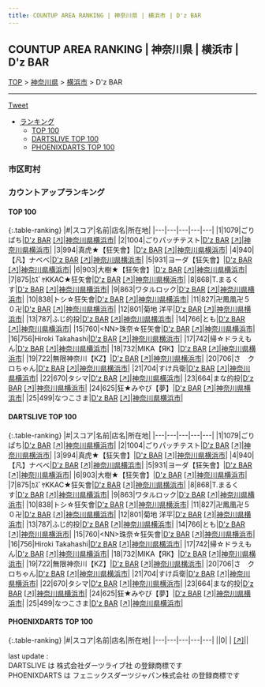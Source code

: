 ```yaml
---
title: COUNTUP AREA RANKING | 神奈川県 | 横浜市 | D'z BAR
---
```

## COUNTUP AREA RANKING | 神奈川県 | 横浜市 | D'z BAR

[TOP](/darts/rank/) > [神奈川県](/darts/rank/神奈川県/) > [横浜市](/darts/rank/神奈川県/横浜市/) > D'z BAR

___

<a href="https://twitter.com/share?ref_src=twsrc%5Etfw" data-text="COUNTUP AREA RANKING | 神奈川県横浜市D'z BAR" class="twitter-share-button" data-hashtags="DARTSLIVE,PHOENIXDARTS,darts,ダーツ" data-show-count="false">Tweet</a>

* [ランキング](#カウントアップランキング)
    * [TOP 100](#top-100)
    * [DARTSLIVE TOP 100](#dartslive-top-100)
    * [PHOENIXDARTS TOP 100](#phoenixdarts-top-100)

### 市区町村

<ul>

</ul>

### カウントアップランキング

#### TOP 100



{:.table-ranking}
|#|スコア|名前|店名|所在地|
|---|---|---|---|---|
|1|1079|<span class="rank-name-dl">ごりぱち</span>|<a href="/darts/rank/shops/dd1419d80f40b9b5fec1ae84bb28bd87.html">D'z BAR</a> <a href="https://search.dartslive.com/jp/shop/dd1419d80f40b9b5fec1ae84bb28bd87">[↗]</a>|<a href="/darts/rank/神奈川県/横浜市">神奈川県横浜市</a>|
|2|1004|<span class="rank-name-dl">ごりパッチテスト</span>|<a href="/darts/rank/shops/dd1419d80f40b9b5fec1ae84bb28bd87.html">D'z BAR</a> <a href="https://search.dartslive.com/jp/shop/dd1419d80f40b9b5fec1ae84bb28bd87">[↗]</a>|<a href="/darts/rank/神奈川県/横浜市">神奈川県横浜市</a>|
|3|994|<span class="rank-name-dl">真虎★【狂矢會】</span>|<a href="/darts/rank/shops/dd1419d80f40b9b5fec1ae84bb28bd87.html">D'z BAR</a> <a href="https://search.dartslive.com/jp/shop/dd1419d80f40b9b5fec1ae84bb28bd87">[↗]</a>|<a href="/darts/rank/神奈川県/横浜市">神奈川県横浜市</a>|
|4|940|<span class="rank-name-dl">【凡】ナベベ</span>|<a href="/darts/rank/shops/dd1419d80f40b9b5fec1ae84bb28bd87.html">D'z BAR</a> <a href="https://search.dartslive.com/jp/shop/dd1419d80f40b9b5fec1ae84bb28bd87">[↗]</a>|<a href="/darts/rank/神奈川県/横浜市">神奈川県横浜市</a>|
|5|931|<span class="rank-name-dl">ヨーダ【狂矢會】</span>|<a href="/darts/rank/shops/dd1419d80f40b9b5fec1ae84bb28bd87.html">D'z BAR</a> <a href="https://search.dartslive.com/jp/shop/dd1419d80f40b9b5fec1ae84bb28bd87">[↗]</a>|<a href="/darts/rank/神奈川県/横浜市">神奈川県横浜市</a>|
|6|903|<span class="rank-name-dl">大樹★【狂矢會】</span>|<a href="/darts/rank/shops/dd1419d80f40b9b5fec1ae84bb28bd87.html">D'z BAR</a> <a href="https://search.dartslive.com/jp/shop/dd1419d80f40b9b5fec1ae84bb28bd87">[↗]</a>|<a href="/darts/rank/神奈川県/横浜市">神奈川県横浜市</a>|
|7|875|<span class="rank-name-dl">ｶｽﾞﾔKKAC★狂矢會</span>|<a href="/darts/rank/shops/dd1419d80f40b9b5fec1ae84bb28bd87.html">D'z BAR</a> <a href="https://search.dartslive.com/jp/shop/dd1419d80f40b9b5fec1ae84bb28bd87">[↗]</a>|<a href="/darts/rank/神奈川県/横浜市">神奈川県横浜市</a>|
|8|868|<span class="rank-name-dl">T.まるくす</span>|<a href="/darts/rank/shops/dd1419d80f40b9b5fec1ae84bb28bd87.html">D'z BAR</a> <a href="https://search.dartslive.com/jp/shop/dd1419d80f40b9b5fec1ae84bb28bd87">[↗]</a>|<a href="/darts/rank/神奈川県/横浜市">神奈川県横浜市</a>|
|9|863|<span class="rank-name-dl">ワタルロック</span>|<a href="/darts/rank/shops/dd1419d80f40b9b5fec1ae84bb28bd87.html">D'z BAR</a> <a href="https://search.dartslive.com/jp/shop/dd1419d80f40b9b5fec1ae84bb28bd87">[↗]</a>|<a href="/darts/rank/神奈川県/横浜市">神奈川県横浜市</a>|
|10|838|<span class="rank-name-dl">トシ☆狂矢會</span>|<a href="/darts/rank/shops/dd1419d80f40b9b5fec1ae84bb28bd87.html">D'z BAR</a> <a href="https://search.dartslive.com/jp/shop/dd1419d80f40b9b5fec1ae84bb28bd87">[↗]</a>|<a href="/darts/rank/神奈川県/横浜市">神奈川県横浜市</a>|
|11|827|<span class="rank-name-dl">卍鳳凰卍５０卍</span>|<a href="/darts/rank/shops/dd1419d80f40b9b5fec1ae84bb28bd87.html">D'z BAR</a> <a href="https://search.dartslive.com/jp/shop/dd1419d80f40b9b5fec1ae84bb28bd87">[↗]</a>|<a href="/darts/rank/神奈川県/横浜市">神奈川県横浜市</a>|
|12|801|<span class="rank-name-dl">菊地 洋平</span>|<a href="/darts/rank/shops/dd1419d80f40b9b5fec1ae84bb28bd87.html">D'z BAR</a> <a href="https://search.dartslive.com/jp/shop/dd1419d80f40b9b5fec1ae84bb28bd87">[↗]</a>|<a href="/darts/rank/神奈川県/横浜市">神奈川県横浜市</a>|
|13|787|<span class="rank-name-dl">ふじ的投</span>|<a href="/darts/rank/shops/dd1419d80f40b9b5fec1ae84bb28bd87.html">D'z BAR</a> <a href="https://search.dartslive.com/jp/shop/dd1419d80f40b9b5fec1ae84bb28bd87">[↗]</a>|<a href="/darts/rank/神奈川県/横浜市">神奈川県横浜市</a>|
|14|766|<span class="rank-name-dl">とも</span>|<a href="/darts/rank/shops/dd1419d80f40b9b5fec1ae84bb28bd87.html">D'z BAR</a> <a href="https://search.dartslive.com/jp/shop/dd1419d80f40b9b5fec1ae84bb28bd87">[↗]</a>|<a href="/darts/rank/神奈川県/横浜市">神奈川県横浜市</a>|
|15|760|<span class="rank-name-dl">&lt;NN&gt;珠奈☆狂矢會</span>|<a href="/darts/rank/shops/dd1419d80f40b9b5fec1ae84bb28bd87.html">D'z BAR</a> <a href="https://search.dartslive.com/jp/shop/dd1419d80f40b9b5fec1ae84bb28bd87">[↗]</a>|<a href="/darts/rank/神奈川県/横浜市">神奈川県横浜市</a>|
|16|756|<span class="rank-name-dl">Hiroki Takahashi</span>|<a href="/darts/rank/shops/dd1419d80f40b9b5fec1ae84bb28bd87.html">D'z BAR</a> <a href="https://search.dartslive.com/jp/shop/dd1419d80f40b9b5fec1ae84bb28bd87">[↗]</a>|<a href="/darts/rank/神奈川県/横浜市">神奈川県横浜市</a>|
|17|742|<span class="rank-name-dl">帰☆ドラえもん</span>|<a href="/darts/rank/shops/dd1419d80f40b9b5fec1ae84bb28bd87.html">D'z BAR</a> <a href="https://search.dartslive.com/jp/shop/dd1419d80f40b9b5fec1ae84bb28bd87">[↗]</a>|<a href="/darts/rank/神奈川県/横浜市">神奈川県横浜市</a>|
|18|732|<span class="rank-name-dl">MIKA【ЯΚ】</span>|<a href="/darts/rank/shops/dd1419d80f40b9b5fec1ae84bb28bd87.html">D'z BAR</a> <a href="https://search.dartslive.com/jp/shop/dd1419d80f40b9b5fec1ae84bb28bd87">[↗]</a>|<a href="/darts/rank/神奈川県/横浜市">神奈川県横浜市</a>|
|19|722|<span class="rank-name-dl">無限神奈川【KZ】</span>|<a href="/darts/rank/shops/dd1419d80f40b9b5fec1ae84bb28bd87.html">D'z BAR</a> <a href="https://search.dartslive.com/jp/shop/dd1419d80f40b9b5fec1ae84bb28bd87">[↗]</a>|<a href="/darts/rank/神奈川県/横浜市">神奈川県横浜市</a>|
|20|706|<span class="rank-name-dl">さ　クロちゃん</span>|<a href="/darts/rank/shops/dd1419d80f40b9b5fec1ae84bb28bd87.html">D'z BAR</a> <a href="https://search.dartslive.com/jp/shop/dd1419d80f40b9b5fec1ae84bb28bd87">[↗]</a>|<a href="/darts/rank/神奈川県/横浜市">神奈川県横浜市</a>|
|21|704|<span class="rank-name-dl">すけ兵衛</span>|<a href="/darts/rank/shops/dd1419d80f40b9b5fec1ae84bb28bd87.html">D'z BAR</a> <a href="https://search.dartslive.com/jp/shop/dd1419d80f40b9b5fec1ae84bb28bd87">[↗]</a>|<a href="/darts/rank/神奈川県/横浜市">神奈川県横浜市</a>|
|22|670|<span class="rank-name-dl">タシマ</span>|<a href="/darts/rank/shops/dd1419d80f40b9b5fec1ae84bb28bd87.html">D'z BAR</a> <a href="https://search.dartslive.com/jp/shop/dd1419d80f40b9b5fec1ae84bb28bd87">[↗]</a>|<a href="/darts/rank/神奈川県/横浜市">神奈川県横浜市</a>|
|23|664|<span class="rank-name-dl">まな的投</span>|<a href="/darts/rank/shops/dd1419d80f40b9b5fec1ae84bb28bd87.html">D'z BAR</a> <a href="https://search.dartslive.com/jp/shop/dd1419d80f40b9b5fec1ae84bb28bd87">[↗]</a>|<a href="/darts/rank/神奈川県/横浜市">神奈川県横浜市</a>|
|24|625|<span class="rank-name-dl">狂★みやび【夢】</span>|<a href="/darts/rank/shops/dd1419d80f40b9b5fec1ae84bb28bd87.html">D'z BAR</a> <a href="https://search.dartslive.com/jp/shop/dd1419d80f40b9b5fec1ae84bb28bd87">[↗]</a>|<a href="/darts/rank/神奈川県/横浜市">神奈川県横浜市</a>|
|25|499|<span class="rank-name-dl">なつこさま</span>|<a href="/darts/rank/shops/dd1419d80f40b9b5fec1ae84bb28bd87.html">D'z BAR</a> <a href="https://search.dartslive.com/jp/shop/dd1419d80f40b9b5fec1ae84bb28bd87">[↗]</a>|<a href="/darts/rank/神奈川県/横浜市">神奈川県横浜市</a>|


#### DARTSLIVE TOP 100



{:.table-ranking}
|#|スコア|名前|店名|所在地|
|---|---|---|---|---|
|1|1079|<span class="rank-name-dl">ごりぱち</span>|<a href="/darts/rank/shops/dd1419d80f40b9b5fec1ae84bb28bd87.html">D'z BAR</a> <a href="https://search.dartslive.com/jp/shop/dd1419d80f40b9b5fec1ae84bb28bd87">[↗]</a>|<a href="/darts/rank/神奈川県/横浜市">神奈川県横浜市</a>|
|2|1004|<span class="rank-name-dl">ごりパッチテスト</span>|<a href="/darts/rank/shops/dd1419d80f40b9b5fec1ae84bb28bd87.html">D'z BAR</a> <a href="https://search.dartslive.com/jp/shop/dd1419d80f40b9b5fec1ae84bb28bd87">[↗]</a>|<a href="/darts/rank/神奈川県/横浜市">神奈川県横浜市</a>|
|3|994|<span class="rank-name-dl">真虎★【狂矢會】</span>|<a href="/darts/rank/shops/dd1419d80f40b9b5fec1ae84bb28bd87.html">D'z BAR</a> <a href="https://search.dartslive.com/jp/shop/dd1419d80f40b9b5fec1ae84bb28bd87">[↗]</a>|<a href="/darts/rank/神奈川県/横浜市">神奈川県横浜市</a>|
|4|940|<span class="rank-name-dl">【凡】ナベベ</span>|<a href="/darts/rank/shops/dd1419d80f40b9b5fec1ae84bb28bd87.html">D'z BAR</a> <a href="https://search.dartslive.com/jp/shop/dd1419d80f40b9b5fec1ae84bb28bd87">[↗]</a>|<a href="/darts/rank/神奈川県/横浜市">神奈川県横浜市</a>|
|5|931|<span class="rank-name-dl">ヨーダ【狂矢會】</span>|<a href="/darts/rank/shops/dd1419d80f40b9b5fec1ae84bb28bd87.html">D'z BAR</a> <a href="https://search.dartslive.com/jp/shop/dd1419d80f40b9b5fec1ae84bb28bd87">[↗]</a>|<a href="/darts/rank/神奈川県/横浜市">神奈川県横浜市</a>|
|6|903|<span class="rank-name-dl">大樹★【狂矢會】</span>|<a href="/darts/rank/shops/dd1419d80f40b9b5fec1ae84bb28bd87.html">D'z BAR</a> <a href="https://search.dartslive.com/jp/shop/dd1419d80f40b9b5fec1ae84bb28bd87">[↗]</a>|<a href="/darts/rank/神奈川県/横浜市">神奈川県横浜市</a>|
|7|875|<span class="rank-name-dl">ｶｽﾞﾔKKAC★狂矢會</span>|<a href="/darts/rank/shops/dd1419d80f40b9b5fec1ae84bb28bd87.html">D'z BAR</a> <a href="https://search.dartslive.com/jp/shop/dd1419d80f40b9b5fec1ae84bb28bd87">[↗]</a>|<a href="/darts/rank/神奈川県/横浜市">神奈川県横浜市</a>|
|8|868|<span class="rank-name-dl">T.まるくす</span>|<a href="/darts/rank/shops/dd1419d80f40b9b5fec1ae84bb28bd87.html">D'z BAR</a> <a href="https://search.dartslive.com/jp/shop/dd1419d80f40b9b5fec1ae84bb28bd87">[↗]</a>|<a href="/darts/rank/神奈川県/横浜市">神奈川県横浜市</a>|
|9|863|<span class="rank-name-dl">ワタルロック</span>|<a href="/darts/rank/shops/dd1419d80f40b9b5fec1ae84bb28bd87.html">D'z BAR</a> <a href="https://search.dartslive.com/jp/shop/dd1419d80f40b9b5fec1ae84bb28bd87">[↗]</a>|<a href="/darts/rank/神奈川県/横浜市">神奈川県横浜市</a>|
|10|838|<span class="rank-name-dl">トシ☆狂矢會</span>|<a href="/darts/rank/shops/dd1419d80f40b9b5fec1ae84bb28bd87.html">D'z BAR</a> <a href="https://search.dartslive.com/jp/shop/dd1419d80f40b9b5fec1ae84bb28bd87">[↗]</a>|<a href="/darts/rank/神奈川県/横浜市">神奈川県横浜市</a>|
|11|827|<span class="rank-name-dl">卍鳳凰卍５０卍</span>|<a href="/darts/rank/shops/dd1419d80f40b9b5fec1ae84bb28bd87.html">D'z BAR</a> <a href="https://search.dartslive.com/jp/shop/dd1419d80f40b9b5fec1ae84bb28bd87">[↗]</a>|<a href="/darts/rank/神奈川県/横浜市">神奈川県横浜市</a>|
|12|801|<span class="rank-name-dl">菊地 洋平</span>|<a href="/darts/rank/shops/dd1419d80f40b9b5fec1ae84bb28bd87.html">D'z BAR</a> <a href="https://search.dartslive.com/jp/shop/dd1419d80f40b9b5fec1ae84bb28bd87">[↗]</a>|<a href="/darts/rank/神奈川県/横浜市">神奈川県横浜市</a>|
|13|787|<span class="rank-name-dl">ふじ的投</span>|<a href="/darts/rank/shops/dd1419d80f40b9b5fec1ae84bb28bd87.html">D'z BAR</a> <a href="https://search.dartslive.com/jp/shop/dd1419d80f40b9b5fec1ae84bb28bd87">[↗]</a>|<a href="/darts/rank/神奈川県/横浜市">神奈川県横浜市</a>|
|14|766|<span class="rank-name-dl">とも</span>|<a href="/darts/rank/shops/dd1419d80f40b9b5fec1ae84bb28bd87.html">D'z BAR</a> <a href="https://search.dartslive.com/jp/shop/dd1419d80f40b9b5fec1ae84bb28bd87">[↗]</a>|<a href="/darts/rank/神奈川県/横浜市">神奈川県横浜市</a>|
|15|760|<span class="rank-name-dl">&lt;NN&gt;珠奈☆狂矢會</span>|<a href="/darts/rank/shops/dd1419d80f40b9b5fec1ae84bb28bd87.html">D'z BAR</a> <a href="https://search.dartslive.com/jp/shop/dd1419d80f40b9b5fec1ae84bb28bd87">[↗]</a>|<a href="/darts/rank/神奈川県/横浜市">神奈川県横浜市</a>|
|16|756|<span class="rank-name-dl">Hiroki Takahashi</span>|<a href="/darts/rank/shops/dd1419d80f40b9b5fec1ae84bb28bd87.html">D'z BAR</a> <a href="https://search.dartslive.com/jp/shop/dd1419d80f40b9b5fec1ae84bb28bd87">[↗]</a>|<a href="/darts/rank/神奈川県/横浜市">神奈川県横浜市</a>|
|17|742|<span class="rank-name-dl">帰☆ドラえもん</span>|<a href="/darts/rank/shops/dd1419d80f40b9b5fec1ae84bb28bd87.html">D'z BAR</a> <a href="https://search.dartslive.com/jp/shop/dd1419d80f40b9b5fec1ae84bb28bd87">[↗]</a>|<a href="/darts/rank/神奈川県/横浜市">神奈川県横浜市</a>|
|18|732|<span class="rank-name-dl">MIKA【ЯΚ】</span>|<a href="/darts/rank/shops/dd1419d80f40b9b5fec1ae84bb28bd87.html">D'z BAR</a> <a href="https://search.dartslive.com/jp/shop/dd1419d80f40b9b5fec1ae84bb28bd87">[↗]</a>|<a href="/darts/rank/神奈川県/横浜市">神奈川県横浜市</a>|
|19|722|<span class="rank-name-dl">無限神奈川【KZ】</span>|<a href="/darts/rank/shops/dd1419d80f40b9b5fec1ae84bb28bd87.html">D'z BAR</a> <a href="https://search.dartslive.com/jp/shop/dd1419d80f40b9b5fec1ae84bb28bd87">[↗]</a>|<a href="/darts/rank/神奈川県/横浜市">神奈川県横浜市</a>|
|20|706|<span class="rank-name-dl">さ　クロちゃん</span>|<a href="/darts/rank/shops/dd1419d80f40b9b5fec1ae84bb28bd87.html">D'z BAR</a> <a href="https://search.dartslive.com/jp/shop/dd1419d80f40b9b5fec1ae84bb28bd87">[↗]</a>|<a href="/darts/rank/神奈川県/横浜市">神奈川県横浜市</a>|
|21|704|<span class="rank-name-dl">すけ兵衛</span>|<a href="/darts/rank/shops/dd1419d80f40b9b5fec1ae84bb28bd87.html">D'z BAR</a> <a href="https://search.dartslive.com/jp/shop/dd1419d80f40b9b5fec1ae84bb28bd87">[↗]</a>|<a href="/darts/rank/神奈川県/横浜市">神奈川県横浜市</a>|
|22|670|<span class="rank-name-dl">タシマ</span>|<a href="/darts/rank/shops/dd1419d80f40b9b5fec1ae84bb28bd87.html">D'z BAR</a> <a href="https://search.dartslive.com/jp/shop/dd1419d80f40b9b5fec1ae84bb28bd87">[↗]</a>|<a href="/darts/rank/神奈川県/横浜市">神奈川県横浜市</a>|
|23|664|<span class="rank-name-dl">まな的投</span>|<a href="/darts/rank/shops/dd1419d80f40b9b5fec1ae84bb28bd87.html">D'z BAR</a> <a href="https://search.dartslive.com/jp/shop/dd1419d80f40b9b5fec1ae84bb28bd87">[↗]</a>|<a href="/darts/rank/神奈川県/横浜市">神奈川県横浜市</a>|
|24|625|<span class="rank-name-dl">狂★みやび【夢】</span>|<a href="/darts/rank/shops/dd1419d80f40b9b5fec1ae84bb28bd87.html">D'z BAR</a> <a href="https://search.dartslive.com/jp/shop/dd1419d80f40b9b5fec1ae84bb28bd87">[↗]</a>|<a href="/darts/rank/神奈川県/横浜市">神奈川県横浜市</a>|
|25|499|<span class="rank-name-dl">なつこさま</span>|<a href="/darts/rank/shops/dd1419d80f40b9b5fec1ae84bb28bd87.html">D'z BAR</a> <a href="https://search.dartslive.com/jp/shop/dd1419d80f40b9b5fec1ae84bb28bd87">[↗]</a>|<a href="/darts/rank/神奈川県/横浜市">神奈川県横浜市</a>|


#### PHOENIXDARTS TOP 100



{:.table-ranking}
|#|スコア|名前|店名|所在地|
|---|---|---|---|---|
||0|<span class="rank-name-dl"> </span>|<a href="/darts/rank/shops/.html"></a> <a href="">[↗]</a>|<a href="/darts/rank//"></a>|


<div class="footer border-top border-gray-light mt-5 pt-3 text-right text-gray">
    last update : <span style="font-weight: italic" id="foot_last_modified"></span><br />
    DARTSLIVE は 株式会社ダーツライブ社 の登録商標です<br />
    PHOENIXDARTS は フェニックスダーツジャパン株式会社 の登録商標です<br />
</div>

<script src="https://cdnjs.cloudflare.com/ajax/libs/jquery.tablesorter/2.31.3/js/jquery.tablesorter.min.js" integrity="sha512-qzgd5cYSZcosqpzpn7zF2ZId8f/8CHmFKZ8j7mU4OUXTNRd5g+ZHBPsgKEwoqxCtdQvExE5LprwwPAgoicguNg==" crossorigin="anonymous" referrerpolicy="no-referrer"></script>
<link rel="stylesheet" href="https://cdnjs.cloudflare.com/ajax/libs/jquery.tablesorter/2.31.3/css/theme.default.min.css" integrity="sha512-wghhOJkjQX0Lh3NSWvNKeZ0ZpNn+SPVXX1Qyc9OCaogADktxrBiBdKGDoqVUOyhStvMBmJQ8ZdMHiR3wuEq8+w==" crossorigin="anonymous" referrerpolicy="no-referrer" />
<script>
$(function() {
    $(".table-ranking").tablesorter({sortList:[[0, 0]]});
    $("#foot_last_modified").text(formatDate(new Date(document.lastModified), 'yyyy-MM-dd HH:mm:ss'));
});
</script>

<script async src="https://platform.twitter.com/widgets.js" charset="utf-8"></script>